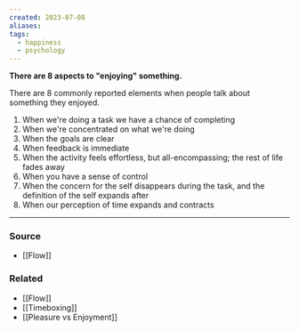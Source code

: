 ```yaml
---
created: 2023-07-08
aliases: 
tags:
  - happiness
  - psychology
---
```

**There are 8 aspects to "enjoying" something.**

There are 8 commonly reported elements when people talk about something they enjoyed.

1. When we're doing a task we have a chance of completing
2. When we're concentrated on what we're doing
3. When the goals are clear
4. When feedback is immediate
5. When the activity feels effortless, but all-encompassing; the rest of life fades away
6. When you have a sense of control
7. When the concern for the self disappears during the task, and the definition of the self expands after
8. When our perception of time expands and contracts

****
### Source
- [[Flow]]

### Related
- [[Flow]] 
- [[Timeboxing]] 
- [[Pleasure vs Enjoyment]]